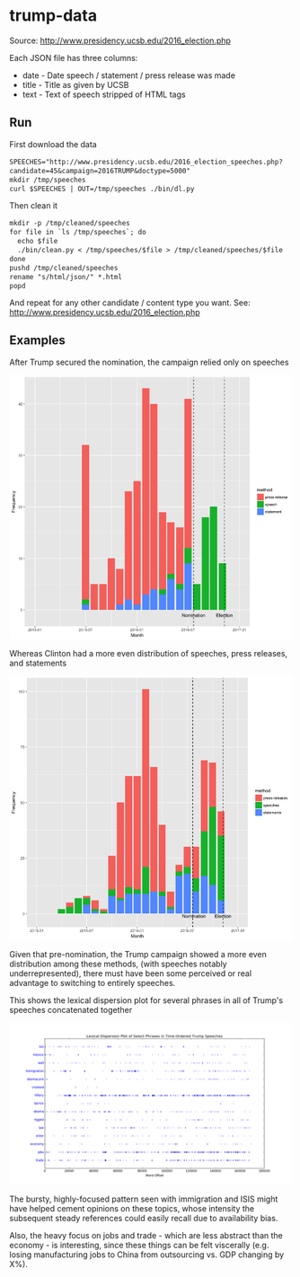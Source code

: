 trump-data
==========

Source: http://www.presidency.ucsb.edu/2016_election.php

Each JSON file has three columns:

* date - Date speech / statement / press release was made
* title - Title as given by UCSB
* text - Text of speech stripped of HTML tags

Run
---

First download the data

```
SPEECHES="http://www.presidency.ucsb.edu/2016_election_speeches.php?candidate=45&campaign=2016TRUMP&doctype=5000"
mkdir /tmp/speeches
curl $SPEECHES | OUT=/tmp/speeches ./bin/dl.py
```

Then clean it

```
mkdir -p /tmp/cleaned/speeches
for file in `ls /tmp/speeches`; do
  echo $file
  ./bin/clean.py < /tmp/speeches/$file > /tmp/cleaned/speeches/$file
done
pushd /tmp/cleaned/speeches
rename "s/html/json/" *.html
popd
```

And repeat for any other candidate / content type you want. See: http://www.presidency.ucsb.edu/2016_election.php

Examples
--------

After Trump secured the nomination, the campaign relied only on speeches

![trump-communication.png](examples/trump-communication.png)

Whereas Clinton had a more even distribution of speeches, press releases, and statements

![clinton-communication.png](examples/clinton-communication.png)

Given that pre-nomination, the Trump campaign showed a more even distribution among these methods, (with speeches notably underrepresented), there must have been some perceived or real advantage to switching to entirely speeches.

This shows the lexical dispersion plot for several phrases in all of Trump's speeches concatenated together

![trump-lexical-dispersion-plot.png](examples/trump-lexical-dispersion-plot.png)

The bursty, highly-focused pattern seen with immigration and ISIS might have helped cement opinions on these topics, whose intensity the subsequent steady references could easily recall due to availability bias.

Also, the heavy focus on jobs and trade - which are less abstract than the economy - is interesting, since these things can be felt viscerally (e.g. losing manufacturing jobs to China from outsourcing vs. GDP changing by X%).
